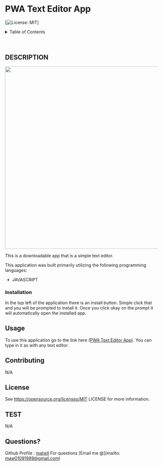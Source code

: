 # PWA Text Editor App

  [![License: MIT](https://img.shields.io/badge/License-MIT-yellow.svg)]

<!-- TABLE OF CONTENTS -->
<details>
  <summary>Table of Contents</summary>
  <ol>
    <li>
      <a href="#about-the-project">About The Project</a>
      <ul>
        <li><a href="#built-with">Built With</a></li>
      </ul>
    </li>
    <li><a href="#usage">Usage</a></li>
    <li><a href="#contributing">Contributing</a></li>
    <li><a href="#license">License</a></li>
    <li><a href="#contact">Contact</a></li>
    <li><a href="#acknowledgments">Acknowledgments</a></li>
  </ol>
</details>
<br />
<br />

<!-- DESCRIPTION -->
## DESCRIPTION

<!-- ![webpage screenshot](./assets/images/webpage-screenshot.png) -->
<img src="N/A" width="600" text-align="center">

This is a downloadable app that is a simple text editor.

This application was built primarily utilizing the following programming languages:

* JAVASCRIPT

### Installation

In the top left of the application there is an install button. Simple click that and you will be prompted to install it. Once you click okay on the prompt it will automatically open the installed app.

<!-- USAGE EXAMPLES -->
## Usage

To use this application go to the link here (<a href="https://whispering-fortress-13869.herokuapp.com/">PWA Text Editor App</a>). You can type in it as with any text editor.

<!-- CONTRIBUTORING -->
## Contributing

N/A

<!-- LICENSE -->
## License

See https://opensource.org/licenses/MIT LICENSE for more information.

<!-- TEST -->
## TEST
N/A

<!-- Questions -->
## Questions?

Github Profile : <a href="https://github.com/matwll">matwll</a>
For questions [Email me @](mailto: maw01091989@gmail.com)
